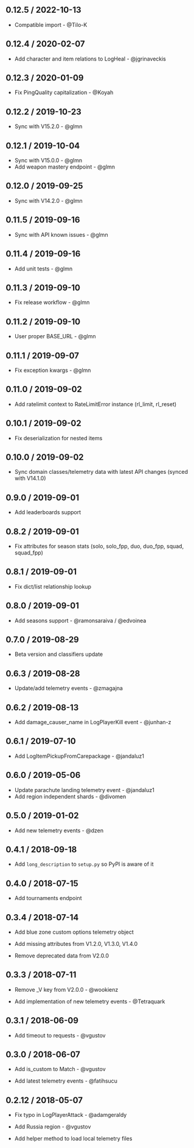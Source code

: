 ## 0.12.5 / 2022-10-13

- Compatible import - @Tilo-K

## 0.12.4 / 2020-02-07

- Add character and item relations to LogHeal - @jgrinaveckis

## 0.12.3 / 2020-01-09

- Fix PingQuality capitalization - @Koyah

## 0.12.2 / 2019-10-23

- Sync with V15.2.0 - @glmn

## 0.12.1 / 2019-10-04

- Sync with V15.0.0 - @glmn
- Add weapon mastery endpoint - @glmn

## 0.12.0 / 2019-09-25

- Sync with V14.2.0 - @glmn

## 0.11.5 / 2019-09-16

- Sync with API known issues - @glmn

## 0.11.4 / 2019-09-16

- Add unit tests - @glmn

## 0.11.3 / 2019-09-10

- Fix release workflow - @glmn

## 0.11.2 / 2019-09-10

- User proper BASE_URL - @glmn

## 0.11.1 / 2019-09-07

- Fix exception kwargs - @glmn

## 0.11.0 / 2019-09-02

- Add ratelimit context to RateLimitError instance (rl_limit, rl_reset)

## 0.10.1 / 2019-09-02

- Fix deserialization for nested items

## 0.10.0 / 2019-09-02

- Sync domain classes/telemetry data with latest API changes (synced with V14.1.0)

## 0.9.0 / 2019-09-01

- Add leaderboards support

## 0.8.2 / 2019-09-01

- Fix attributes for season stats (solo, solo_fpp, duo, duo_fpp, squad, squad_fpp)

## 0.8.1 / 2019-09-01

- Fix dict/list relationship lookup

## 0.8.0 / 2019-09-01

- Add seasons support - @ramonsaraiva / @edvoinea

## 0.7.0 / 2019-08-29

- Beta version and classifiers update

## 0.6.3 / 2019-08-28

- Update/add telemetry events - @zmagajna

## 0.6.2 / 2019-08-13

- Add damage_causer_name in LogPlayerKill event - @junhan-z

## 0.6.1 / 2019-07-10

- Add LogItemPickupFromCarepackage - @jandaluz1

## 0.6.0 / 2019-05-06

- Update parachute landing telemetry event - @jandaluz1
- Add region independent shards - @divomen

## 0.5.0 / 2019-01-02

- Add new telemetry events - @dzen

## 0.4.1 / 2018-09-18

- Add `long_description` to `setup.py` so PyPI is aware of it

## 0.4.0 / 2018-07-15

- Add tournaments endpoint

## 0.3.4 / 2018-07-14

- Add blue zone custom options telemetry object

- Add missing attributes from V1.2.0, V1.3.0, V1.4.0

- Remove deprecated data from V2.0.0

## 0.3.3 / 2018-07-11

- Remove \_V key from V2.0.0 - @wookienz

- Add implementation of new telemetry events - @Tetraquark

## 0.3.1 / 2018-06-09

- Add timeout to requests - @vgustov

## 0.3.0 / 2018-06-07

- Add is_custom to Match - @vgustov

- Add latest telemetry events - @fatihsucu

## 0.2.12 / 2018-05-07

- Fix typo in LogPlayerAttack - @adamgeraldy

- Add Russia region - @vgustov

- Add helper method to load local telemetry files
